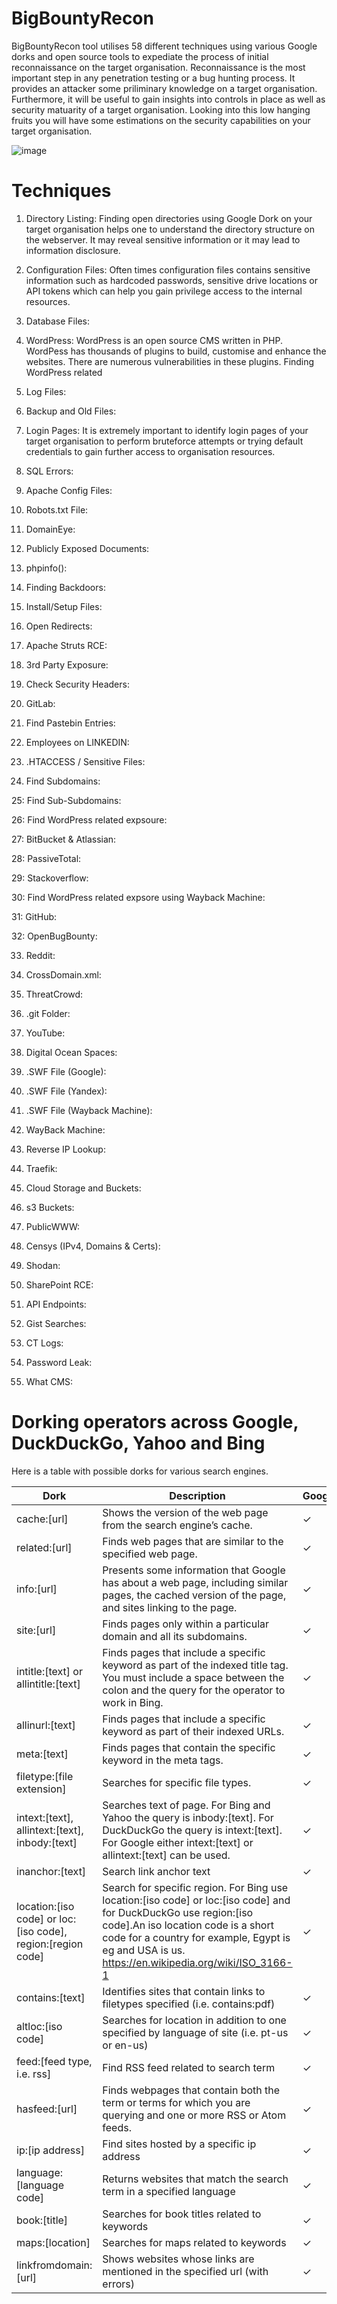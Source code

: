 # BigBountyRecon
BigBountyRecon tool utilises 58 different techniques using various Google dorks and open source tools to expediate the process of initial reconnaissance on the target organisation. Reconnaissance is the most important step in any penetration testing or a bug hunting process. It provides an attacker some priliminary knowledge on a target organisation. Furthermore, it will be useful to gain insights into controls in place as well as security matuarity of a target organisation. Looking into this low hanging fruits you will have some estimations on the security capabilities on your target organisation.

![image](https://user-images.githubusercontent.com/3501170/104112108-d9145c00-533e-11eb-85be-cb1d33fc9362.png)

# Techniques

1. Directory Listing: Finding open directories using Google Dork on your target organisation helps one to understand the directory structure on the webserver. It may reveal sensitive information or it may lead to information disclosure.

2. Configuration Files: Often times configuration files contains sensitive information such as hardcoded passwords, sensitive drive locations or API tokens which can help you gain privilege access to the internal resources.

3. Database Files: 

4. WordPress: WordPress is an open source CMS written in PHP. WordPess has thousands of plugins to build, customise and enhance the websites. There are numerous vulnerabilities in these plugins. Finding WordPress related 

5. Log Files:

6. Backup and Old Files:

7. Login Pages: It is extremely important to identify login pages of your target organisation to perform bruteforce attempts or trying default credentials to gain further access to organisation resources. 

8. SQL Errors:

9. Apache Config Files:

10. Robots.txt File:

11. DomainEye:

12. Publicly Exposed Documents:

13. phpinfo():

14. Finding Backdoors:

15. Install/Setup Files:

16. Open Redirects:

17. Apache Struts RCE:

18. 3rd Party Exposure:

19. Check Security Headers:

20. GitLab:

21. Find Pastebin Entries:

22. Employees on LINKEDIN:

23. .HTACCESS / Sensitive Files:

24. Find Subdomains:

25: Find Sub-Subdomains:

26: Find WordPress related expsoure:

27: BitBucket & Atlassian:

28: PassiveTotal:

29: Stackoverflow:

30: Find WordPress related expsore using Wayback Machine:

31: GitHub:

32: OpenBugBounty:

33. Reddit:

34. CrossDomain.xml:

35. ThreatCrowd:

36. .git Folder:

37. YouTube:

38. Digital Ocean Spaces:

39. .SWF File (Google):

40. .SWF File (Yandex):

41. .SWF File (Wayback Machine):

42. WayBack Machine:

43. Reverse IP Lookup:

44. Traefik:

45. Cloud Storage and Buckets:

46. s3 Buckets:

47. PublicWWW:

48. Censys (IPv4, Domains & Certs):

49. Shodan:

50. SharePoint RCE: 

51. API Endpoints:

52. Gist Searches:

53. CT Logs:

54. Password Leak:

55. What CMS:



# Dorking operators across Google, DuckDuckGo, Yahoo and Bing

Here is a table with possible dorks for various search engines.

| Dork                                                        	| Description                                                                                                                                                                                                                                                 	| Google 	| DuckDuckGo 	| Yahoo 	| Bing 	|
|-------------------------------------------------------------	|-------------------------------------------------------------------------------------------------------------------------------------------------------------------------------------------------------------------------------------------------------------	|--------	|------------	|-------	|------	|
| cache:[url]                                                 	| Shows the version of the web page from the search engine’s cache.                                                                                                                                                                                           	| ✓      	|            	|       	|      	|
| related:[url]                                               	| Finds web pages that are similar to the specified web page.                                                                                                                                                                                                 	| ✓      	|            	|       	|      	|
| info:[url]                                                  	| Presents some information that Google has about a web page, including similar pages, the cached version of the page, and sites linking to the page.                                                                                                         	| ✓      	|            	|       	|      	|
| site:[url]                                                  	| Finds pages only within a particular domain and all its subdomains.                                                                                                                                                                                         	| ✓      	| ✓          	| ✓     	| ✓    	|
| intitle:[text] or allintitle:[text]                         	| Finds pages that include a specific keyword as part of the indexed title tag. You must include a space between the colon and the query for the operator to work in Bing.                                                                                    	| ✓      	| ✓          	| ✓     	| ✓    	|
| allinurl:[text]                                             	| Finds pages that include a specific keyword as part of their indexed URLs.                                                                                                                                                                                  	| ✓      	|            	|       	|      	|
| meta:[text]                                                 	| Finds pages that contain the specific keyword in the meta tags.                                                                                                                                                                                             	| ✓      	|            	|       	|      	|
| filetype:[file extension]                                   	| Searches for specific file types.                                                                                                                                                                                                                           	| ✓      	| ✓          	| ✓     	| ✓    	|
| intext:[text], allintext:[text], inbody:[text]              	| Searches text of page. For Bing and Yahoo the query is inbody:[text]. For DuckDuckGo the query is intext:[text]. For Google either intext:[text] or allintext:[text] can be used.                                                                           	| ✓      	| ✓          	| ✓     	| ✓    	|
| inanchor:[text]                                             	| Search link anchor text                                                                                                                                                                                                                                     	| ✓      	|            	|       	|      	|
| location:[iso code] or loc:[iso code], region:[region code] 	| Search for specific region. For Bing use location:[iso code] or loc:[iso code] and for DuckDuckGo use region:[iso code].An iso location code is a short code for a country for example, Egypt is eg and USA is us. https://en.wikipedia.org/wiki/ISO_3166-1 	| ✓      	| ✓          	|       	|      	|
| contains:[text]                                             	| Identifies sites that contain links to filetypes specified (i.e. contains:pdf)                                                                                                                                                                              	| ✓      	|            	|       	|      	|
| altloc:[iso code]                                           	| Searches for location in addition to one specified by language of site (i.e. pt-us or en-us)                                                                                                                                                                	| ✓      	|            	|       	|      	|
| feed:[feed type, i.e. rss]                                  	| Find RSS feed related to search term                                                                                                                                                                                                                        	| ✓      	| ✓          	| ✓     	|      	|
| hasfeed:[url]                                               	| Finds webpages that contain both the term or terms for which you are querying and one or more RSS or Atom feeds.                                                                                                                                            	| ✓      	| ✓          	|       	|      	|
| ip:[ip address]                                             	| Find sites hosted by a specific ip address                                                                                                                                                                                                                  	| ✓      	| ✓          	|       	|      	|
| language:[language code]                                    	| Returns websites that match the search term in a specified language                                                                                                                                                                                         	| ✓      	| ✓          	|       	|      	|
| book:[title]                                                	| Searches for book titles related to keywords                                                                                                                                                                                                                	| ✓      	|            	|       	|      	|
| maps:[location]                                             	| Searches for maps related to keywords                                                                                                                                                                                                                       	| ✓      	|            	|       	|      	|
| linkfromdomain:[url]                                        	| Shows websites whose links are mentioned in the specified url (with errors)                                                                                                                                                                                 	| ✓      	|            	|       	|      	|
